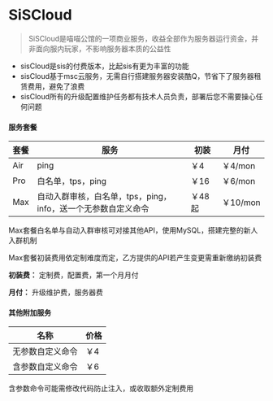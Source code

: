 # SiSCloud
> SiSCloud是喵喵公馆的一项商业服务，收益全部作为服务器运行资金，并非面向服内玩家，不影响服务器本质的公益性

- sisCloud是sis的付费版本，比起sis有更为丰富的功能
- sisCloud基于msc云服务，无需自行搭建服务器安装酷Q，节省下了服务器租赁费用，避免了浪费
- sisCloud所有的升级配置维护任务都有技术人员负责，部署后您不需要操心任何问题

#### 服务套餐
| 套餐 | 服务                                                          | 初装  | 月付    |
| ---- | ------------------------------------------------------------- | ----- | ------- |
| Air  | ping                                                          | ￥4    | ￥4/mon  |
| Pro  | 白名单，tps，ping                                             | ￥16   | ￥6/mon  |
| Max  | 自动入群审核，白名单，tps，ping，info，送一个无参数自定义命令 | ￥48起 | ￥10/mon |

Max套餐白名单与自动入群审核可对接其他API，使用MySQL，搭建完整的新人入群机制

Max套餐初装费用依定制难度而定，乙方提供的API若产生变更需重新缴纳初装费

**初装费：** 定制费，配置费，第一个月月付

**月付：** 升级维护费，服务器费

#### 其他附加服务
| 名称             | 价格 |
| ---------------- | ---- |
| 无参数自定义命令 | ￥4   |
| 含参数自定义命令 | ￥6   |

含参数命令可能需修改代码防止注入，或收取额外定制费用